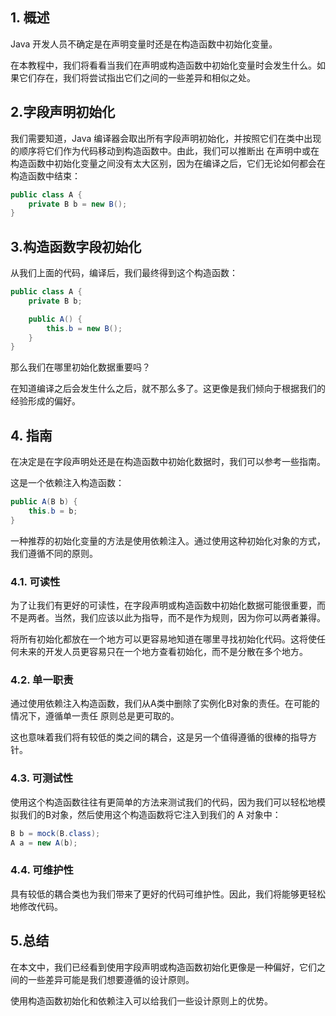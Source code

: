 ## 1. 概述

Java 开发人员不确定是在声明变量时还是在构造函数中初始化变量。

在本教程中，我们将看看当我们在声明或构造函数中初始化变量时会发生什么。如果它们存在，我们将尝试指出它们之间的一些差异和相似之处。

## 2.字段声明初始化

我们需要知道，Java 编译器会取出所有字段声明初始化，并按照它们在类中出现的顺序将它们作为代码移动到构造函数中。由此，我们可以推断出 在声明中或在构造函数中初始化变量之间没有太大区别，因为在编译之后，它们无论如何都会在构造函数中结束：

```java
public class A {
    private B b = new B();
}
```

## 3.构造函数字段初始化

从我们上面的代码，编译后，我们最终得到这个构造函数：

```java
public class A {
    private B b;

    public A() {
        this.b = new B();
    }
}
```

那么我们在哪里初始化数据重要吗？

在知道编译之后会发生什么之后，就不那么多了。这更像是我们倾向于根据我们的经验形成的偏好。

## 4. 指南

在决定是在字段声明处还是在构造函数中初始化数据时，我们可以参考一些指南。

这是一个依赖注入构造函数：

```java
public A(B b) {
    this.b = b;
}
```

一种推荐的初始化变量的方法是使用依赖注入。通过使用这种初始化对象的方式，我们遵循不同的原则。

### 4.1. 可读性

为了让我们有更好的可读性，在字段声明或构造函数中初始化数据可能很重要，而不是两者。当然，我们应该以此为指导，而不是作为规则，因为你可以两者兼得。

将所有初始化都放在一个地方可以更容易地知道在哪里寻找初始化代码。这将使任何未来的开发人员更容易只在一个地方查看初始化，而不是分散在多个地方。

### 4.2. 单一职责

通过使用依赖注入构造函数，我们从A类中删除了实例化B对象的责任。在可能的情况下，遵循单一责任 原则总是更可取的。

这也意味着我们将有较低的类之间的耦合，这是另一个值得遵循的很棒的指导方针。

### 4.3. 可测试性

使用这个构造函数往往有更简单的方法来测试我们的代码，因为我们可以轻松地模拟我们的B对象，然后使用这个构造函数将它注入到我们的 A 对象中：

```java
B b = mock(B.class);
A a = new A(b);
```

### 4.4. 可维护性

具有较低的耦合类也为我们带来了更好的代码可维护性。因此，我们将能够更轻松地修改代码。

## 5.总结

在本文中，我们已经看到使用字段声明或构造函数初始化更像是一种偏好，它们之间的一些差异可能是我们想要遵循的设计原则。

使用构造函数初始化和依赖注入可以给我们一些设计原则上的优势。